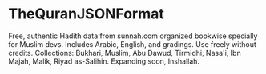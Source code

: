 # TheQuranJSONFormat
Free, authentic Hadith data from sunnah.com organized bookwise specially for Muslim devs. Includes Arabic, English, and gradings. Use freely without credits. Collections: Bukhari, Muslim, Abu Dawud, Tirmidhi, Nasa'i, Ibn Majah, Malik, Riyad as-Salihin. Expanding soon, Inshallah.
